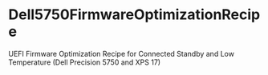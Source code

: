 # Dell5750FirmwareOptimizationRecipe
UEFI Firmware Optimization Recipe for Connected Standby and Low Temperature (Dell Precision 5750 and XPS 17)

